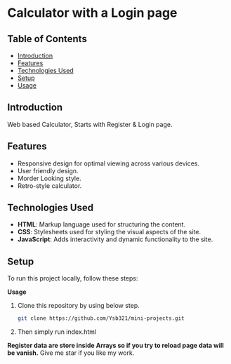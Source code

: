 # Calculator with a Login page

## Table of Contents
- [Introduction](#introduction)
- [Features](#features)
- [Technologies Used](#technologies-used)
- [Setup](#setup)
- [Usage](#usage)


## Introduction
Web based Calculator, Starts with Register & Login page.

## Features
- Responsive design for optimal viewing across various devices.
- User friendly design.
- Morder Looking style. 
- Retro-style calculator.

## Technologies Used
- **HTML**: Markup language used for structuring the content.
- **CSS**: Stylesheets used for styling the visual aspects of the site.
- **JavaScript**: Adds interactivity and dynamic functionality to the site.

## Setup
To run this project locally, follow these steps:

**Usage**
1. Clone this repository by using below step.
   ```bash
   git clone https://github.com/Ysb321/mini-projects.git
2. Then simply run index.html

**Register data are store inside Arrays so if you try to reload page data will be vanish.**
Give me star if you like my work.
